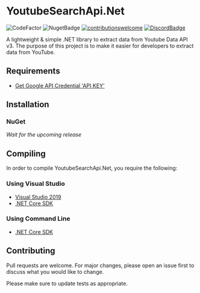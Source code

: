 # YoutubeSearchApi.Net
![CodeFactor](https://www.codefactor.io/repository/github/madeyoga/youtubesearchapi/badge/master)
![NugetBadge](https://img.shields.io/nuget/v/YoutubeSearchApi)
[![contributionswelcome](https://img.shields.io/badge/contributions-welcome-brightgreen.svg?style=flat)](https://github.com/madeyoga/YoutubeSearchApi/issues)
[![DiscordBadge](https://discordapp.com/api/guilds/458296099049046018/embed.png)](https://discord.gg/Y8sB4ay)

A lightweight &amp; simple .NET library to extract data from Youtube Data API v3. 
The purpose of this project is to make it easier for developers to extract data from YouTube.


## Requirements
- [Get Google API Credential 'API KEY'](https://developers.google.com/youtube/registering_an_application)

## Installation

### NuGet
*Wait for the upcoming release*

## Compiling
In order to compile YoutubeSearchApi.Net, you require the following:

### Using Visual Studio
- [Visual Studio 2019](https://dotnet.microsoft.com/download#windowsvs2019)
- [.NET Core SDK](https://dotnet.microsoft.com/download)

### Using Command Line
- [.NET Core SDK](https://dotnet.microsoft.com/download)

## Contributing
Pull requests are welcome. For major changes, please open an issue first to discuss what you would like to change.

Please make sure to update tests as appropriate.
